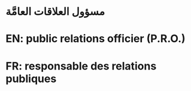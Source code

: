 # مسؤول العلاقات العامَّة

# EN: public relations officier (P.R.O.)

# FR: responsable des relations publiques
